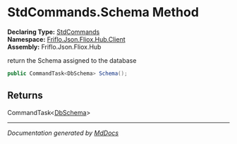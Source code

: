 ﻿<!--  
  <auto-generated>   
    The contents of this file were generated by a tool.  
    Changes to this file may be list if the file is regenerated  
  </auto-generated>   
-->

# StdCommands.Schema Method

**Declaring Type:** [StdCommands](../index.md)  
**Namespace:** [Friflo.Json.Fliox.Hub.Client](../../index.md)  
**Assembly:** Friflo.Json.Fliox.Hub

return the Schema assigned to the database

```csharp
public CommandTask<DbSchema> Schema();
```

## Returns

CommandTask\<[DbSchema](../../../DB/Cluster/DbSchema/index.md)\>

___

*Documentation generated by [MdDocs](https://github.com/ap0llo/mddocs)*
